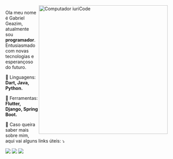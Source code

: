 <img src="https://raw.githubusercontent.com/MicaelliMedeiros/micaellimedeiros/master/image/computer-illustration.png" min-width="400px" max-width="400px" width="400px" align="right" alt="Computador iuriCode">

<p align="left"> 
  Ola meu nome é Gabriel Geazim, atualmente sou <strong>programador</strong>.<br>
  Entusiasmado com novas tecnologias e esperançoso do futuro.
</p>

<p align="left">
  🦄 Linguagens: <strong>Dart, Java, Python.</strong>
</p>

<p align="left">
  💼 Ferramentas: <strong>Flutter, Django, Spring Boot.</strong>
</p>

<p align="left">
  💌 Caso queira saber mais sobre mim, aqui vai alguns links úteis: ⤵️
</p>

<p align="left">
  <a href="mailto:biancabbeatriz333@gmail.com?subject=Hey encontrei seu perfil no Github!&body=Eu preciso te falar uma coisa..." alt="Gmail">
  <img src="https://img.shields.io/badge/-Gmail-FF0000?style=flat-square&labelColor=FF0000&logo=gmail&logoColor=white&link=mailto:biancabbeatriz333@gmail.com?subject=Hey encontrei seu perfil no Github!&body=Eu preciso te falar uma coisa..." /></a>

  <a href="https://www.linkedin.com/in/kefdkefd" alt="Linkedin">
  <img src="https://img.shields.io/badge/-Linkedin-0e76a8?style=flat-square&logo=Linkedin&logoColor=white&link=https://www.linkedin.com/in/kefdkefd" /></a>

  <a href="https://api.whatsapp.com/send?phone=83986827344" alt="WhatsApp">
  <img src="https://img.shields.io/badge/-WhatsApp-25d366?style=flat-square&labelColor=25d366&logo=whatsapp&logoColor=white&link=https://api.whatsapp.com/send?phone=83986827344"/></a>
</p>  
